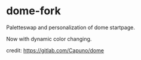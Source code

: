 # dome-fork

Paletteswap and personalization of dome startpage.

Now with dynamic color changing.

credit: https://gitlab.com/Capuno/dome
